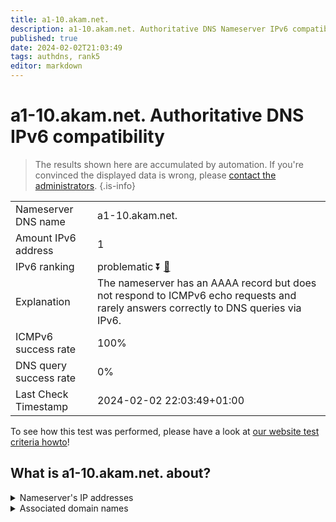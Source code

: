 ```yaml
---
title: a1-10.akam.net.
description: a1-10.akam.net. Authoritative DNS Nameserver IPv6 compatibility
published: true
date: 2024-02-02T21:03:49
tags: authdns, rank5
editor: markdown
---
```


# a1-10.akam.net. Authoritative DNS IPv6 compatibility

> The results shown here are accumulated by automation. If you're convinced the displayed data is wrong, please [contact the administrators](/howto/chat). 
{.is-info}




|   |   |
| - | - |
| Nameserver DNS name | a1-10.akam.net.
| Amount IPv6 address | 1
| IPv6 ranking | problematic :arrow_double_down: [🔗](/howto/ranking) |
| Explanation | The nameserver has an AAAA record but does not respond to ICMPv6 echo requests and rarely answers correctly to DNS queries via IPv6. |
| ICMPv6 success rate | 100%|
| DNS query success rate | 0% |
| Last Check Timestamp | 2024-02-02 22:03:49+01:00 |

To see how this test was performed, please have a look at [our website test criteria howto](/howto/testcriteria/authdns)!


## What is a1-10.akam.net. about?




<details>
<summary>Nameserver's IP addresses</summary>

2600:1401:2::a

</details>



<details>
<summary>Associated domain names</summary>

www.mufg.jp

</details>
